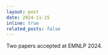 ```yaml
---
layout: post
date: 2024-11-15 
inline: true
related_posts: false
---
```


Two papers accepted at EMNLP 2024.
